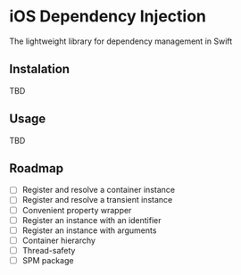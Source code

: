 # iOS Dependency Injection

The lightweight library for dependency management in Swift

## Instalation

TBD

## Usage

TBD

## Roadmap

- [ ] Register and resolve a container instance
- [ ] Register and resolve a transient instance
- [ ] Convenient property wrapper
- [ ] Register an instance with an identifier
- [ ] Register an instance with arguments
- [ ] Container hierarchy
- [ ] Thread-safety
- [ ] SPM package